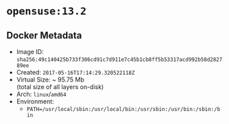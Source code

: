 # `opensuse:13.2`

## Docker Metadata

- Image ID: `sha256:49c140425b733f306cd91c7d911e7c45b1cb8ff5b53317acd992b58d282789ee`
- Created: `2017-05-16T17:14:29.320522118Z`
- Virtual Size: ~ 95.75 Mb  
  (total size of all layers on-disk)
- Arch: `linux`/`amd64`
- Environment:
  - `PATH=/usr/local/sbin:/usr/local/bin:/usr/sbin:/usr/bin:/sbin:/bin`

